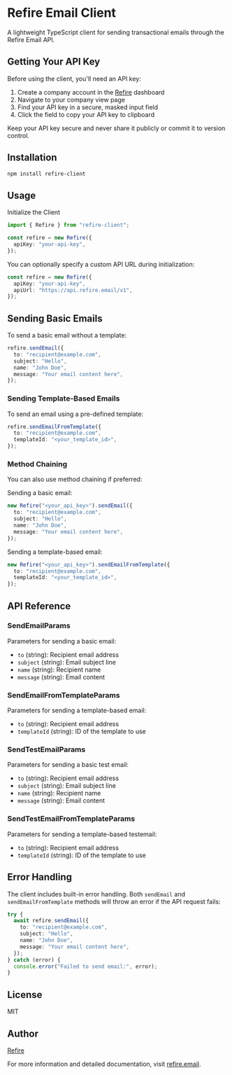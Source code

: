 # Refire Email Client

A lightweight TypeScript client for sending transactional emails through the Refire Email API.

## Getting Your API Key

Before using the client, you'll need an API key:

1. Create a company account in the [Refire](https://refire.email) dashboard
2. Navigate to your company view page
3. Find your API key in a secure, masked input field
4. Click the field to copy your API key to clipboard

Keep your API key secure and never share it publicly or commit it to version control.

## Installation

```bash
npm install refire-client
```

## Usage

Initialize the Client

```typescript
import { Refire } from "refire-client";

const refire = new Refire({
  apiKey: "your-api-key",
});
```

You can optionally specify a custom API URL during initialization:

```typescript
const refire = new Refire({
  apiKey: "your-api-key",
  apiUrl: "https://api.refire.email/v1",
});
```

## Sending Basic Emails

To send a basic email without a template:

```typescript
refire.sendEmail({
  to: "recipient@example.com",
  subject: "Hello",
  name: "John Doe",
  message: "Your email content here",
});
```

### Sending Template-Based Emails

To send an email using a pre-defined template:

```typescript
refire.sendEmailFromTemplate({
  to: "recipient@example.com",
  templateId: "<your_template_id>",
});
```

### Method Chaining

You can also use method chaining if preferred:

Sending a basic email:

```typescript
new Refire("<your_api_key>").sendEmail({
  to: "recipient@example.com",
  subject: "Hello",
  name: "John Doe",
  message: "Your email content here",
});
```

Sending a template-based email:

```typescript
new Refire("<your_api_key>").sendEmailFromTemplate({
  to: "recipient@example.com",
  templateId: "<your_template_id>",
});
```

## API Reference

### SendEmailParams

Parameters for sending a basic email:

- `to` (string): Recipient email address
- `subject` (string): Email subject line
- `name` (string): Recipient name
- `message` (string): Email content

### SendEmailFromTemplateParams

Parameters for sending a template-based email:

- `to` (string): Recipient email address
- `templateId` (string): ID of the template to use

### SendTestEmailParams

Parameters for sending a basic test email:

- `to` (string): Recipient email address
- `subject` (string): Email subject line
- `name` (string): Recipient name
- `message` (string): Email content

### SendTestEmailFromTemplateParams

Parameters for sending a template-based testemail:

- `to` (string): Recipient email address
- `templateId` (string): ID of the template to use

## Error Handling

The client includes built-in error handling. Both `sendEmail` and `sendEmailFromTemplate` methods will throw an error if the API request fails:

```typescript
try {
  await refire.sendEmail({
    to: "recipient@example.com",
    subject: "Hello",
    name: "John Doe",
    message: "Your email content here",
  });
} catch (error) {
  console.error("Failed to send email:", error);
}
```

## License

MIT

## Author

[Refire](https://refire.email)

For more information and detailed documentation, visit [refire.email](https://refire.email).
